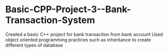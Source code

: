 # Basic-CPP-Project-3--Bank-Transaction-System
Created a basic C++ project for bank transaction from bank account
Used object oriented programming practices such as inheritance to create different types of database
